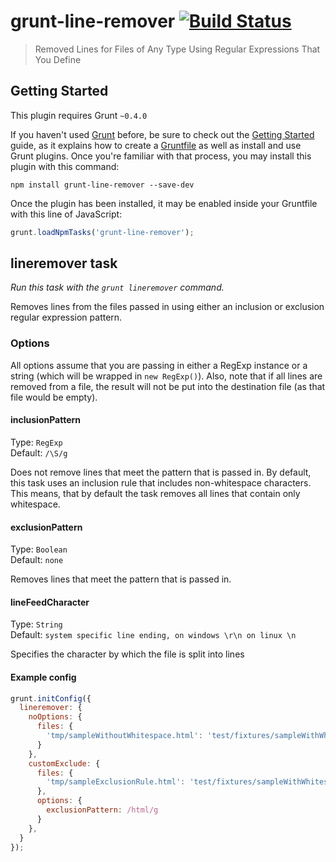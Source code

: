# grunt-line-remover [![Build Status](https://travis-ci.org/davidtucker/grunt-line-remover.png)](https://travis-ci.org/davidtucker/grunt-line-remover) 

> Removed Lines for Files of Any Type Using Regular Expressions That You Define

## Getting Started
This plugin requires Grunt `~0.4.0`

If you haven't used [Grunt](http://gruntjs.com/) before, be sure to check out the [Getting Started](http://gruntjs.com/getting-started) guide, as it explains how to create a [Gruntfile](http://gruntjs.com/sample-gruntfile) as well as install and use Grunt plugins. Once you're familiar with that process, you may install this plugin with this command:

```shell
npm install grunt-line-remover --save-dev
```

Once the plugin has been installed, it may be enabled inside your Gruntfile with this line of JavaScript:

```js
grunt.loadNpmTasks('grunt-line-remover');
```

## lineremover task
_Run this task with the `grunt lineremover` command._

Removes lines from the files passed in using either an inclusion or exclusion regular expression pattern.

### Options

All options assume that you are passing in either a RegExp instance or a string (which will be wrapped in ```new RegExp()```).  Also, note that if all lines are removed from a file, the result will not be put into the destination file (as that file would be empty).

#### inclusionPattern

Type: `RegExp`  
Default: `/\S/g`

Does not remove lines that meet the pattern that is passed in.  By default, this task uses an inclusion rule that includes non-whitespace characters.  This means, that by default the task removes all lines that contain only whitespace.

#### exclusionPattern

Type: `Boolean`  
Default: `none`

Removes lines that meet the pattern that is passed in.

#### lineFeedCharacter

Type: `String`  
Default: `system specific line ending, on windows \r\n on linux \n`

Specifies the character by which the file is split into lines

#### Example config

```javascript
grunt.initConfig({
  lineremover: {
    noOptions: {
      files: {
        'tmp/sampleWithoutWhitespace.html': 'test/fixtures/sampleWithWhitespace.html'
      }
    },
    customExclude: {
      files: {
        'tmp/sampleExclusionRule.html': 'test/fixtures/sampleWithWhitespace.html'
      },
      options: {
        exclusionPattern: /html/g
      }
    },
  }
});
```
